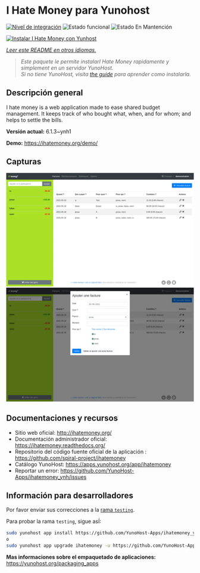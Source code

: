 <!--
Este archivo README esta generado automaticamente<https://github.com/YunoHost/apps/tree/master/tools/readme_generator>
No se debe editar a mano.
-->

# I Hate Money para Yunohost

[![Nivel de integración](https://apps.yunohost.org/badge/integration/ihatemoney)](https://ci-apps.yunohost.org/ci/apps/ihatemoney/)
![Estado funcional](https://apps.yunohost.org/badge/state/ihatemoney)
![Estado En Mantención](https://apps.yunohost.org/badge/maintained/ihatemoney)

[![Instalar I Hate Money con Yunhost](https://install-app.yunohost.org/install-with-yunohost.svg)](https://install-app.yunohost.org/?app=ihatemoney)

*[Leer este README en otros idiomas.](./ALL_README.md)*

> *Este paquete le permite instalarI Hate Money rapidamente y simplement en un servidor YunoHost.*  
> *Si no tiene YunoHost, visita [the guide](https://yunohost.org/install) para aprender como instalarla.*

## Descripción general

I hate money is a web application made to ease shared budget management. It keeps track of who bought what, when, and for whom; and helps to settle the bills.


**Versión actual:** 6.1.3~ynh1

**Demo:** <https://ihatemoney.org/demo/>

## Capturas

![Captura de I Hate Money](./doc/screenshots/screenshot_1_global.webp)
![Captura de I Hate Money](./doc/screenshots/screenshot_2_new_operation.webp)

## Documentaciones y recursos

- Sitio web oficial: <http://ihatemoney.org/>
- Documentación administrador oficial: <https://ihatemoney.readthedocs.org/>
- Repositorio del código fuente oficial de la aplicación : <https://github.com/spiral-project/ihatemoney>
- Catálogo YunoHost: <https://apps.yunohost.org/app/ihatemoney>
- Reportar un error: <https://github.com/YunoHost-Apps/ihatemoney_ynh/issues>

## Información para desarrolladores

Por favor enviar sus correcciones a la [rama `testing`](https://github.com/YunoHost-Apps/ihatemoney_ynh/tree/testing).

Para probar la rama `testing`, sigue asÍ:

```bash
sudo yunohost app install https://github.com/YunoHost-Apps/ihatemoney_ynh/tree/testing --debug
o
sudo yunohost app upgrade ihatemoney -u https://github.com/YunoHost-Apps/ihatemoney_ynh/tree/testing --debug
```

**Mas informaciones sobre el empaquetado de aplicaciones:** <https://yunohost.org/packaging_apps>
